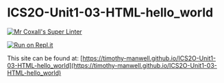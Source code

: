 # ICS2O-Unit1-03-HTML-hello_world

[![Mr Coxall's Super Linter](https://github.com/Timothy-Manwell/ICS2O-Unit1-03-HTML-hello_world/workflows/Mr%20Coxall's%20Super%20Linter/badge.svg)](https://github.com/Timothy-Manwell/ICS2O-Unit1-03-HTML-hello_world/actions/)

[![Run on Repl.it](https://repl.it/badge/github/Timothy-Manwell/ICS2O-Unit1-03-HTML-hello_world)](https://repl.it/github/Timothy-Manwell/ICS2O-Unit1-03-HTML-hello_world)

This site can be found at: [https://timothy-manwell.github.io/ICS2O-Unit1-03-HTML-hello_world](https://timothy-manwell.github.io/ICS2O-Unit1-03-HTML-hello_world)
